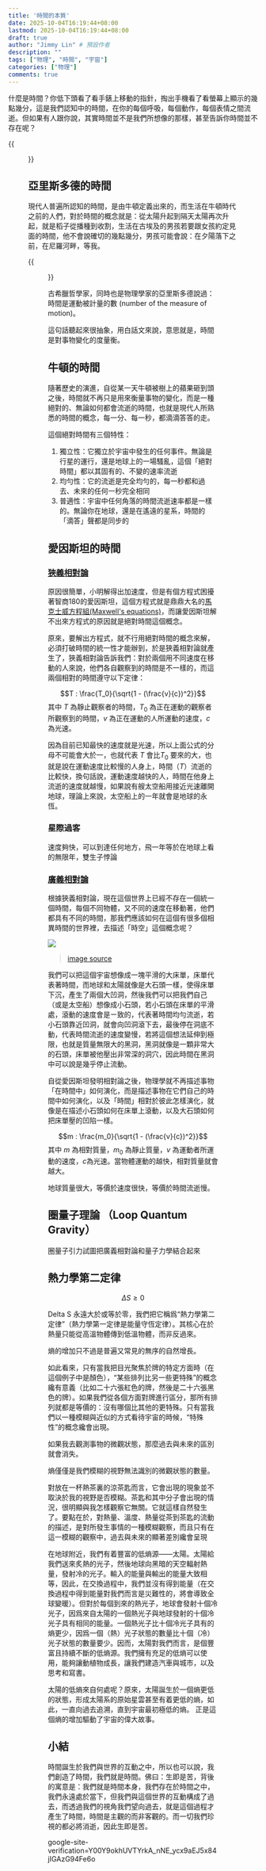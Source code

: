 ```yaml
---
title: '時間的本質'
date: 2025-10-04T16:19:44+08:00
lastmod: 2025-10-04T16:19:44+08:00
draft: true
author: "Jimmy Lin" # 預設作者
description: ""
tags: ["物理", "時間", "宇宙"]
categories: ["物理"]
comments: true
---
```


什麼是時間？你低下頭看了看手錶上移動的指針，掏出手機看了看螢幕上顯示的幾點幾分，這是我們認知中的時間，在你的每個呼吸，每個動作，每個表情之間流逝。但如果有人跟你說，其實時間並不是我們所想像的那樣，甚至告訴你時間並不存在呢？

{{<figure src="time.png" width="800" height="700">}}

## 亞里斯多德的時間

現代人普遍所認知的時間，是由牛頓定義出來的，而生活在牛頓時代之前的人們，對於時間的概念就是：從太陽升起到隔天太陽再次升起，就是稻子從播種到收割，生活在古埃及的男孩若要跟女孩約定見面的時間，他不會說確切的幾點幾分，男孩可能會說：在夕陽落下之前，在尼羅河畔，等我。

{{<figure src="egyptBoy.png" width="800" height="600">}}

古希臘哲學家，同時也是物理學家的亞里斯多德說過：時間是運動被計量的數 (number of the measure of motion)。

這句話聽起來很抽象，用白話文來說，意思就是，時間是對事物變化的度量衡。

## 牛頓的時間

隨著歷史的演進，自從某一天牛頓被樹上的蘋果砸到頭之後，時間就不再只是用來衡量事物的變化，而是一種絕對的、無論如何都會流逝的時間，也就是現代人所熟悉的時間的概念，每一分、每一秒，都滴滴答答的走。

這個絕對時間有三個特性：

1. 獨立性：它獨立於宇宙中發生的任何事件。無論是行星的運行，還是地球上的一場騷亂，這個「絕對時間」都以其固有的、不變的速率流逝
2. 均勻性：它的流逝是完全均勻的，每一秒都和過去、未來的任何一秒完全相同
3. 普適性：宇宙中任何角落的時間流逝速率都是一樣的。無論你在地球，還是在遙遠的星系，時間的「滴答」聲都是同步的

## 愛因斯坦的時間

### [狹義相對論](https://zh.wikipedia.org/zh-tw/%E7%8B%AD%E4%B9%89%E7%9B%B8%E5%AF%B9%E8%AE%BA)


原因很簡單，小明解得出加速度，但是有個方程式困擾著智商180的愛因斯坦，這個方程式就是鼎鼎大名的[馬克士威方程組(Maxwell's equations)](https://zh.wikipedia.org/zh-tw/%E9%A6%AC%E5%85%8B%E5%A3%AB%E5%A8%81%E6%96%B9%E7%A8%8B%E7%B5%84)，而讓愛因斯坦解不出來方程式的原因就是絕對時間這個概念。

原來，要解出方程式，就不行用絕對時間的概念來解，必須打破時間的統一性才能辦到，於是狹義相對論就產生了，狹義相對論告訴我們：對於兩個用不同速度在移動的人來說，他們各自觀察到的時間是不一樣的，而這兩個相對的時間遵守以下定律：

$$T : \frac{T_0}{\sqrt{1 - (\frac{v}{c})^2}}$$
其中 $T$ 為靜止觀察者的時間，$T_0$ 為正在運動的觀察者所觀察到的時間，$v$ 為正在運動的人所運動的速度，$c$ 為光速。

因為目前已知最快的速度就是光速，所以上面公式的分母不可能會大於一，也就代表 $T$ 會比$T_0$ 要來的大，也就是說在運動速度比較慢的人身上，時間（$T$）流逝的比較快，換句話說，運動速度越快的人，時間在他身上流逝的速度就越慢，如果說有艘太空船用接近光速離開地球，理論上來說，太空船上的一年就會是地球的永恆。

### 星際過客

速度夠快，可以到達任何地方，飛一年等於在地球上看的無限年，雙生子悖論

### [廣義相對論](https://zh.wikipedia.org/zh-tw/%E5%BB%A3%E7%BE%A9%E7%9B%B8%E5%B0%8D%E8%AB%96)

根據狹義相對論，現在這個世界上已經不存在一個統一個時間，每個不同物體，又不同的速度在移動著，他們都具有不同的時間，那我們應該如何在這個有很多個相異時間的世界裡，去描述「時空」這個概念呢？

![](https://i.imgur.com/Oot8c6Y.jpg)

> [image source](https://spl-binal.blogspot.com/2019/02/theory-of-gravity-general-relativity.html)


我們可以把這個宇宙想像成一塊平滑的大床單，床單代表著時間，而地球和太陽就像是大石頭一樣，使得床單下沉，產生了兩個大凹洞，然後我們可以把我們自己（或是太空船）想像成小石頭，若小石頭在床單的平滑處，滾動的速度會是ㄧ致的，代表著時間均勻流逝，若小石頭靠近凹洞，就會向凹洞滾下去，最後停在洞底不動，代表時間流逝的速度變慢，若將這個想法延伸到極限，也就是質量無限大的黑洞，黑洞就像是一顆非常大的石頭，床單被他壓出非常深的洞穴，因此時間在黑洞中可以說是幾乎停止流動。


自從愛因斯坦發明相對論之後，物理學就不再描述事物「在時間中」如何演化，而是描述事物在它們自己的時間中如何演化，以及「時間」相對於彼此怎樣演化，就像是在描述小石頭如何在床單上滾動，以及大石頭如何把床單壓的凹陷一樣。

$$m : \frac{m_0}{\sqrt{1 - (\frac{v}{c})^2}}$$
其中 $m$ 為相對質量，$m_0$ 為靜止質量，$v$ 為運動者所運動的速度，$c$為光速。當物體運動的越快，相對質量就會越大。

地球質量很大，等價於速度很快，等價於時間流逝慢。

## 圈量子理論 （Loop Quantum Gravity）

圈量子引力試圖把廣義相對論和量子力學結合起來

## 熱力學第二定律  

$$ΔS≥0$$

Delta S 永遠大於或等於零，我們把它稱爲“熱力學第二定律”（熱力學第一定律是能量守恆定律）。其核心在於熱量只能從高溫物體傳到低溫物體，而非反過來。

熵的增加只不過是普遍又常見的無序的自然增長。

如此看來，只有當我把目光聚焦於牌的特定方面時（在這個例子中是顏色），“某些排列比另一些更特殊”的概念纔有意義（比如二十六張紅色的牌，然後是二十六張黑色的牌）。如果我們從各個方面對牌進行區分，那所有排列就都是等價的：沒有哪個比其他的更特殊。只有當我們以一種模糊與近似的方式看待宇宙的時候，“特殊性”的概念纔會出現。

如果我去觀測事物的微觀狀態，那麼過去與未來的區別就會消失。

熵僅僅是我們模糊的視野無法識別的微觀狀態的數量。

對放在一杯熱茶裏的涼茶匙而言，它會出現的現象並不取決於我的視野是否模糊。茶匙和其中分子會出現的情況，很明顯與我怎樣觀察它無關。它就這樣自然發生了。要點在於，對熱量、溫度、熱量從茶到茶匙的流動的描述，是對所發生事情的一種模糊觀察，而且只有在這一模糊的觀察中，過去與未來的顯著差別纔會呈現

在地球附近，我們有着豐富的低熵源——太陽。太陽給我們送來炙熱的光子，然後地球向黑暗的天空輻射熱量，發射冷的光子。輸入的能量與輸出的能量大致相等，因此，在交換過程中，我們並沒有得到能量（在交換過程中得到能量對我們而言是災難性的，將會導致全球變暖）。但對於每個到來的熱光子，地球會發射十個冷光子，因爲來自太陽的一個熱光子與地球發射的十個冷光子具有相同的能量。一個熱光子比十個冷光子具有的熵更少，因爲一個（熱）光子狀態的數量比十個（冷）光子狀態的數量要少。因而，太陽對我們而言，是個豐富且持續不斷的低熵源。我們擁有充足的低熵可以使用，能夠讓動植物成長，讓我們建造汽車與城市，以及思考和寫書。

太陽的低熵來自何處呢？原來，太陽誕生於一個熵更低的狀態，形成太陽系的原始星雲甚至有着更低的熵，如此，一直向過去追溯，直到宇宙最初極低的熵。 正是這個熵的增加驅動了宇宙的偉大故事。

## 小結

時間誕生於我們與世界的互動之中，所以也可以說，我們創造了時間，我們就是時間。佛曰：生即是苦，背後的寓意是：我們就是時間本身，我們存在於時間之中，我們永遠處於當下，但我們與這個世界的互動構成了過去，而透過我們的視角我們望向過去，就是這個過程才產生了時間，時間是主觀的而非客觀的。而一切我們珍視的都必將消逝，因此生即是苦。


google-site-verification=Y00Y9okhUVTYrkA_nNE_ycx9aEJ5x84jIGAzG94Fe6o